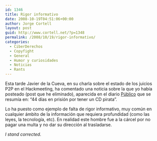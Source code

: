 ```yaml
---
id: 1346
title: Rigor informativo
date: 2008-10-19T04:51:06+00:00
author: Jorge Cortell
layout: post
guid: http://www.cortell.net/?p=1348
permalink: /2008/10/19/rigor-informativo/
categories:
  - CiberDerechos
  - Copyfight
  - General
  - Humor y curiosidades
  - Noticias
  - Rants
---
```

Esta tarde Javier de la Cueva, en su charla sobre el estado de los juicios P2P en el Hackmeeting, ha comentado una noticia sobre la que yo había posteado (post que he eliminado), aparecida en el diario <a title="http://www.publico.es/internacional/165637/dias/prision/cd/pirata/musica" href="http://www.publico.es/internacional/165637/dias/prision/cd/pirata/musica" target="_blank">Público</a> que se resumía en: &#8220;44 días en prisión por tener un CD pirata&#8221;.

Lo ha puesto como ejemplo de falta de rigor informativo, muy común en cualquier ámbito de la información que requiera profundidad (como las leyes, la tecnología, etc). En realidad este hombre fue a la cárcel por no pagar una multa y no dar su dirección al trasladarse.

_I stand corrected_.